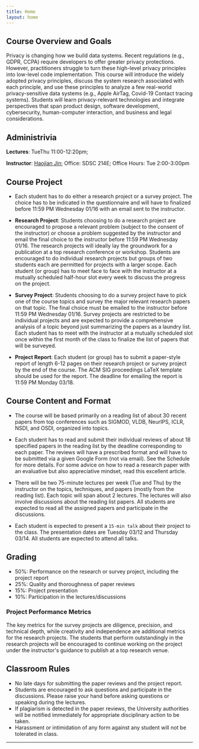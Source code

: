 ```yaml
---
title: Home
layout: home
---
```


## Course Overview and Goals

Privacy is changing how we build data systems. Recent regulations (e.g., GDPR, CCPA) require developers to offer greater privacy protections. However, practitioners struggle to turn these high-level privacy principles into low-level code implementation. This course will introduce the widely adopted privacy principles, discuss the system research associated with each principle, and use these principles to analyze a few real-world privacy-sensitive data systems (e.g., Apple AirTag, Covid-19 Contact tracing systems). Students will learn privacy-relevant technologies and integrate perspectives that span product design, software development, cybersecurity, human-computer interaction, and business and legal considerations.



## Administrivia

**Lectures**: TueThu 11:00-12:20pm; 

**Instructor**: [Haojian Jin](http://haojianj.in/); Office: SDSC 214E; Office Hours: Tue 2:00-3:00pm


## Course Project

- Each student has to do either a research project or a survey project. The choice has to be indicated in the questionnaire and will have to finalized before 11:59 PM Wednesday 01/16 with an email sent to the instructor.

- **Research Project**: Students choosing to do a research project are encouraged to propose a relevant problem (subject to the consent of the instructor) or choose a problem suggested by the instructor and email the final choice to the instructor before 11:59 PM Wednesday 01/16. The research projects will ideally lay the groundwork for a publication at a top research conference or workshop. Students are encouraged to do individual research projects but groups of two students each are permitted for projects with a larger scope. Each student (or group) has to meet face to face with the instructor at a mutually scheduled half-hour slot every week to discuss the progress on the project.

- **Survey Project**: Students choosing to do a survey project have to pick one of the course topics and survey the major relevant research papers on that topic. The final choice must be emailed to the instructor before 11:59 PM Wednesday 01/16. Survey projects are restricted to be individual projects and are expected to provide a comprehensive analysis of a topic beyond just summarizing the papers as a laundry list. Each student has to meet with the instructor at a mutually scheduled slot once within the first month of the class to finalize the list of papers that will be surveyed.

- **Project Report**: Each student (or group) has to submit a paper-style report of length 6-12 pages on their research project or survey project by the end of the course. The ACM SIG proceedings LaTeX template should be used for the report. The deadline for emailing the report is 11:59 PM Monday 03/18.


## Course Content and Format

- The course will be based primarily on a reading list of about 30 recent papers from top conferences such as SIGMOD, VLDB, NeurIPS, ICLR, NSDI, and OSDI, organized into topics.

- Each student has to read and submit their individual reviews of about 18 specified papers in the reading list by the deadline corresponding to each paper. The reviews will have a prescribed format and will have to be submitted via a given Google Form (not via email). See the Schedule for more details. For some advice on how to read a research paper with an evaluative but also appreciative mindset, read this excellent article.

- There will be two 75-minute lectures per week (Tue and Thu) by the instructor on the topics, techniques, and papers (mostly from the reading list). Each topic will span about 2 lectures. The lectures will also involve discussions about the reading list papers. All students are expected to read all the assigned papers and participate in the discussions.

- Each student is expected to present a <code>15-min talk</code> about their project to the class. The presentation dates are Tuesday 03/12 and Thursday 03/14. All students are expected to attend all talks.


## Grading

- 50%: Performance on the research or survey project, including the project report
- 25%: Quality and thoroughness of paper reviews
- 15%: Project presentation
- 10%: Participation in the lectures/discussions



### Project Performance Metrics
The key metrics for the survey projects are diligence, precision, and technical depth, while creativity and independence are additional metrics for the research projects. The students that perform outstandingly in the research projects will be encouraged to continue working on the project under the instructor's guidance to publish at a top research venue.


## Classroom Rules
- No late days for submitting the paper reviews and the project report.
- Students are encouraged to ask questions and participate in the discussions. Please raise your hand before asking questions or speaking during the lectures.
- If plagiarism is detected in the paper reviews, the University authorities will be notified immediately for appropriate disciplinary action to be taken.
- Harassment or intimidation of any form against any student will not be tolerated in class.

----